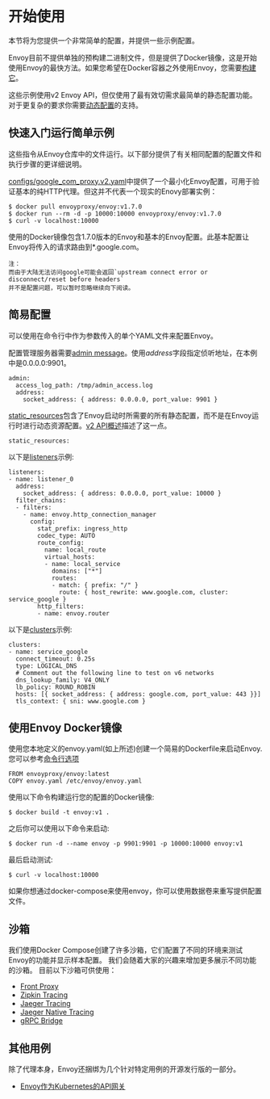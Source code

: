 # 开始使用

本节将为您提供一个非常简单的配置，并提供一些示例配置。

Envoy目前不提供单独的预构建二进制文件，但是提供了Docker镜像，这是开始使用Envoy的最快方法。如果您希望在Docker容器之外使用Envoy，您需要[构建它](//TODO)。

这些示例使用v2 Envoy API，但仅使用了最有效切需求最简单的静态配置功能。对于更复杂的要求你需要[动态配置](//TODO)的支持。

## 快速入门运行简单示例

这些指令从Envoy仓库中的文件运行。以下部分提供了有关相同配置的配置文件和执行步骤的更详细说明。

[configs/google_com_proxy.v2.yaml](https://github.com/envoyproxy/envoy/blob/master/configs/google_com_proxy.v2.yaml)中提供了一个最小化Envoy配置，可用于验证基本的纯HTTP代理。但这并不代表一个现实的Enovy部署实例：

```
$ docker pull envoyproxy/envoy:v1.7.0
$ docker run --rm -d -p 10000:10000 envoyproxy/envoy:v1.7.0
$ curl -v localhost:10000
```

使用的Docker镜像包含1.7.0版本的Envoy和基本的Envoy配置。此基本配置让Envoy将传入的请求路由到*.google.com。

```
注：
而由于大陆无法访问google可能会返回`upstream connect error or disconnect/reset before headers`
并不是配置问题，可以暂时忽略继续向下阅读。
```

## 简易配置

可以使用在命令行中作为参数传入的单个YAML文件来配置Envoy。

配置管理服务器需要[admin message](//TODO)。使用*address*字段指定侦听地址，在本例中是0.0.0.0:9901。

```
admin:
  access_log_path: /tmp/admin_access.log
  address:
    socket_address: { address: 0.0.0.0, port_value: 9901 }
```

[static_resources](//TODO)包含了Envoy启动时所需要的所有静态配置，而不是在Envoy运行时进行动态资源配置。[v2 API概述](//TODO)描述了这一点。

```
static_resources:
```

以下是[listeners](//TODO)示例:

```
listeners:
- name: listener_0
  address:
    socket_address: { address: 0.0.0.0, port_value: 10000 }
  filter_chains:
  - filters:
    - name: envoy.http_connection_manager
      config:
        stat_prefix: ingress_http
        codec_type: AUTO
        route_config:
          name: local_route
          virtual_hosts:
          - name: local_service
            domains: ["*"]
            routes:
            - match: { prefix: "/" }
              route: { host_rewrite: www.google.com, cluster: service_google }
        http_filters:
        - name: envoy.router
```

以下是[clusters](//TODO)示例:

```
clusters:
- name: service_google
  connect_timeout: 0.25s
  type: LOGICAL_DNS
  # Comment out the following line to test on v6 networks
  dns_lookup_family: V4_ONLY
  lb_policy: ROUND_ROBIN
  hosts: [{ socket_address: { address: google.com, port_value: 443 }}]
  tls_context: { sni: www.google.com }
```

## 使用Envoy Docker镜像
使用您本地定义的envoy.yaml(如上所述)创建一个简易的Dockerfile来启动Envoy.您可以参考[命令行选项](//TODO)

```
FROM envoyproxy/envoy:latest
COPY envoy.yaml /etc/envoy/envoy.yaml
```

使用以下命令构建运行您的配置的Docker镜像:

```
$ docker build -t envoy:v1 .
```

之后你可以使用以下命令来启动:

```
$ docker run -d --name envoy -p 9901:9901 -p 10000:10000 envoy:v1
```

最后启动测试:

```
$ curl -v localhost:10000
```

如果你想通过docker-compose来使用envoy，你可以使用数据卷来重写提供配置文件。

## 沙箱

我们使用Docker Compose创建了许多沙箱，它们配置了不同的环境来测试Envoy的功能并显示样本配置。 我们会随着大家的兴趣来增加更多展示不同功能的沙箱。 目前以下沙箱可供使用：

* [Front Proxy](//TODO)
* [Zipkin Tracing](//TODO)
* [Jaeger Tracing](//TODO)
* [Jaeger Native Tracing](//TODO)
* [gRPC Bridge](//TODO)

## 其他用例

除了代理本身，Envoy还捆绑为几个针对特定用例的开源发行版的一部分。

* [Envoy作为Kubernetes的API网关](//TODO)
